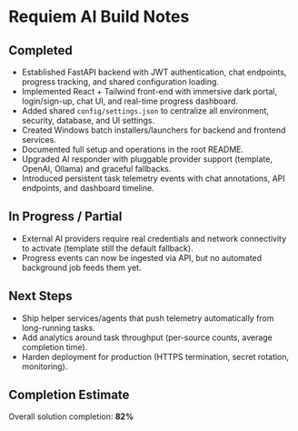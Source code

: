 # Requiem AI Build Notes

## Completed
- Established FastAPI backend with JWT authentication, chat endpoints, progress tracking, and shared configuration loading.
- Implemented React + Tailwind front-end with immersive dark portal, login/sign-up, chat UI, and real-time progress dashboard.
- Added shared `config/settings.json` to centralize all environment, security, database, and UI settings.
- Created Windows batch installers/launchers for backend and frontend services.
- Documented full setup and operations in the root README.
- Upgraded AI responder with pluggable provider support (template, OpenAI, Ollama) and graceful fallbacks.
- Introduced persistent task telemetry events with chat annotations, API endpoints, and dashboard timeline.

## In Progress / Partial
- External AI providers require real credentials and network connectivity to activate (template still the default fallback).
- Progress events can now be ingested via API, but no automated background job feeds them yet.

## Next Steps
- Ship helper services/agents that push telemetry automatically from long-running tasks.
- Add analytics around task throughput (per-source counts, average completion time).
- Harden deployment for production (HTTPS termination, secret rotation, monitoring).

## Completion Estimate
Overall solution completion: **82%**
